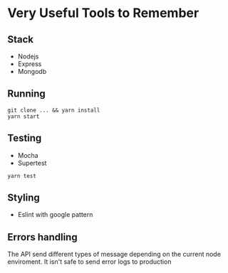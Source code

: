# Very Useful Tools to Remember

## Stack

- Nodejs
- Express
- Mongodb

## Running

```
git clone ... && yarn install
yarn start
```

## Testing

- Mocha
- Supertest

```
yarn test
```

## Styling

- Eslint with google pattern

## Errors handling

The API send different types of message depending on the current node enviroment.
It isn't safe to send error logs to production
